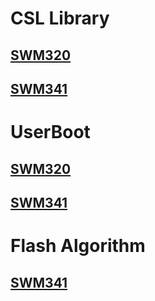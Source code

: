 # CSL Library
## [SWM320](https://github.com/Synwit-Co-Ltd/SWM320_Lib)
## [SWM341](https://github.com/Synwit-Co-Ltd/SWM341_Lib)

# UserBoot
## [SWM320](https://github.com/Synwit-Co-Ltd/SWM320_UserBoot)
## [SWM341](https://github.com/Synwit-Co-Ltd/SWM341_UserBoot)

# Flash Algorithm
## [SWM341](https://github.com/Synwit-Co-Ltd/SWM341_Alg_SFC_MDK)
